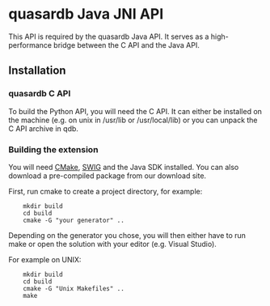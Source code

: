 # quasardb Java JNI API

This API is required by the quasardb Java API. It serves as a high-performance bridge between the C API and the Java API.

## Installation

### quasardb C API

To build the Python API, you will need the C API. It can either be installed on the machine (e.g. on unix in /usr/lib or /usr/local/lib) or you can unpack the C API archive in qdb.

### Building the extension

You will need [CMake](http://www.cmake.org/), [SWIG](http://www.swig.org/) and the Java SDK installed. You can also download a pre-compiled package from our download site.

First, run cmake to create a project directory, for example:

```
    mkdir build
    cd build
    cmake -G "your generator" ..
```

Depending on the generator you chose, you will then either have to run make or open the solution with your editor (e.g. Visual Studio).

For example on UNIX:

```
    mkdir build
    cd build
    cmake -G "Unix Makefiles" ..
    make
```
